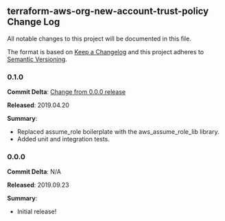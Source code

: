 ## terraform-aws-org-new-account-trust-policy Change Log

All notable changes to this project will be documented in this file.

The format is based on [Keep a Changelog](http://keepachangelog.com/) and this project adheres to [Semantic Versioning](http://semver.org/).

### 0.1.0

**Commit Delta**: [Change from 0.0.0 release](https://github.com/plus3it/terraform-aws-org-new-account-trust-policy/compare/0.0.0...0.1.0)

**Released**: 2019.04.20

**Summary**:

*   Replaced assume_role boilerplate with the aws_assume_role_lib library.
*   Added unit and integration tests.

### 0.0.0

**Commit Delta**: N/A

**Released**: 2019.09.23

**Summary**:

*   Initial release!
